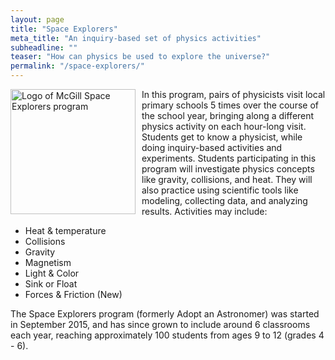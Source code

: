 ```yaml
---
layout: page
title: "Space Explorers"
meta_title: "An inquiry-based set of physics activities"
subheadline: ""
teaser: "How can physics be used to explore the universe?"
permalink: "/space-explorers/"
---
```

<img src="{{ site.urlimg }}SpaceExplorersLogo.png" alt="Logo of McGill Space Explorers program" style="height:200px; float:left; padding-right:10px;">

In this program, pairs of physicists visit local primary schools 5 times over the course of the school year, bringing along a different physics activity on each hour-long visit. Students get to know a physicist, while doing inquiry-based activities and experiments. Students participating in this program will investigate physics concepts like gravity, collisions, and heat. They will also practice using scientific tools like modeling, collecting data, and analyzing results. Activities may include:
- Heat & temperature
- Collisions
- Gravity
- Magnetism
- Light & Color
- Sink or Float
- Forces & Friction (New)


The Space Explorers program (formerly Adopt an Astronomer) was started in September 2015, and has since grown to include around 6 classrooms each year, reaching approximately 100 students from ages 9 to 12 (grades 4 - 6).
